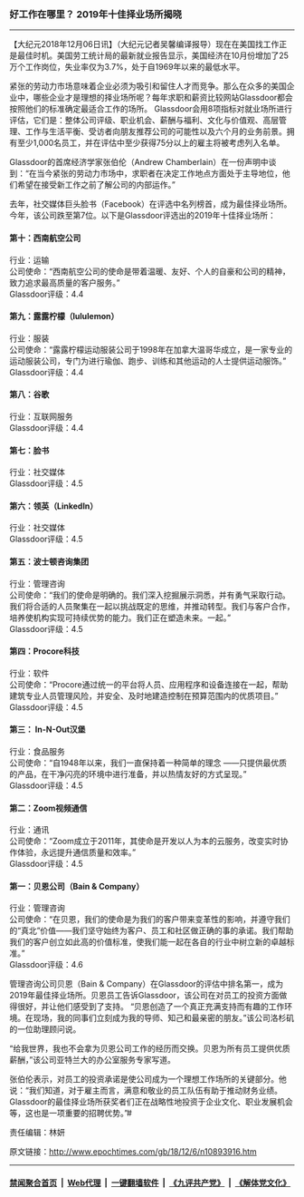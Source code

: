 ### 好工作在哪里？ 2019年十佳择业场所揭晓
------------------------

<p>
 【大纪元2018年12月06日讯】（大纪元记者吴馨编译报导）现在在美国找工作正是最佳时机。美国劳工统计局的最新就业报告显示，美国经济在10月份增加了25万个工作岗位，失业率仅为3.7%，处于自1969年以来的最低水平。
</p>
<p>
 紧张的劳动力市场意味着企业必须为吸引和留住人才而竞争。那么在众多的美国企业中，哪些企业才是理想的择业场所呢？每年求职和薪资比较网站Glassdoor都会按照他们的标准确定最适合工作的场所。 Glassdoor会用8项指标对就业场所进行评估，它们是：整体公司评级、职业机会、薪酬与福利、文化与价值观、高层管理、工作与生活平衡、受访者向朋友推荐公司的可能性以及六个月的业务前景。拥有至少1,000名员工，并在评估中至少获得75分以上的雇主将被考虑列入名单。
</p>
<p>
 Glassdoor的首席经济学家张伯伦（Andrew Chamberlain）在一份声明中谈到：“在当今紧张的劳动力市场中，求职者在决定工作地点方面处于主导地位，他们希望在接受新工作之前了解公司的内部运作。”
</p>
<p>
 去年，社交媒体巨头脸书（Facebook）在评选中名列榜首，成为最佳择业场所。今年，该公司跌至第7位。以下是Glassdoor评选出的2019年十佳择业场所：
</p>
<h4>
 第十：西南航空公司
</h4>
<p>
 行业：运输
 <br/>
 公司使命：“西南航空公司的使命是带着温暖、友好、个人的自豪和公司的精神，致力追求最高质量的客户服务。”
 <br/>
 Glassdoor评级：4.4
</p>
<h4>
 第九：露露柠檬（lululemon）
</h4>
<p>
 行业：服装
 <br/>
 公司使命：“露露柠檬运动服装公司于1998年在加拿大温哥华成立，是一家专业的运动服装公司，专门为进行瑜伽、跑步、训练和其他运动的人士提供运动服饰。”
 <br/>
 Glassdoor评级：4.4
</p>
<h4>
 第八：谷歌
</h4>
<p>
 行业：互联网服务
 <br/>
 Glassdoor评级：4.4
</p>
<h4>
 第七：脸书
</h4>
<p>
 行业：社交媒体
 <br/>
 Glassdoor评级：4.5
</p>
<h4>
 第六：领英（LinkedIn）
</h4>
<p>
 行业：社交媒体
 <br/>
 Glassdoor评级：4.5
</p>
<h4>
 第五：波士顿咨询集团
</h4>
<p>
 行业：管理咨询
 <br/>
 公司使命：“我们的使命是明确的。我们深入挖掘展示洞悉，并有勇气采取行动。我们将合适的人员聚集在一起以挑战既定的思维，并推动转型。我们与客户合作，培养使机构实现可持续优势的能力。我们正在塑造未来。一起。”
 <br/>
 Glassdoor评级：4.5
</p>
<h4>
 第四：Procore科技
</h4>
<p>
 行业：软件
 <br/>
 公司使命：“Procore通过统一的平台将人员、应用程序和设备连接在一起，帮助建筑专业人员管理风险，并安全、及时地建造控制在预算范围内的优质项目。”
 <br/>
 Glassdoor评级：4.5
</p>
<h4>
 第三： In-N-Out汉堡
</h4>
<p>
 行业：食品服务
 <br/>
 公司使命：“自1948年以来，我们一直保持着一种简单的理念 ——只提供最优质的产品，在干净闪亮的环境中进行准备，并以热情友好的方式呈现。”
 <br/>
 Glassdoor评级：4.5
</p>
<h4>
 第二：Zoom视频通信
</h4>
<p>
 行业：通讯
 <br/>
 公司使命：“Zoom成立于2011年，其使命是开发以人为本的云服务，改变实时协作体验，永远提升通信质量和效率。”
 <br/>
 Glassdoor评级：4.5
</p>
<h4>
 第一：贝恩公司（Bain &amp; Company）
</h4>
<p>
 行业：管理咨询
 <br/>
 公司使命：“在贝恩，我们的使命是为我们的客户带来变革性的影响，并遵守我们的“真北”价值——我们坚守始终为客户、员工和社区做正确的事的承诺。我们帮助我们的客户创立如此高的价值标准，使我们能一起在各自的行业中树立新的卓越标准。”
 <br/>
 Glassdoor评级：4.6
</p>
<p>
 管理咨询公司贝恩（Bain &amp; Company）在Glassdoor的评估中排名第一，成为2019年最佳择业场所。贝恩员工告诉Glassdoor，该公司在对员工的投资方面做得很好，并让他们感受到了支持。 “贝恩创造了一个真正充满支持而有趣的工作环境。在现场，我的同事们立刻成为我的导师、知己和最亲密的朋友。”该公司洛杉矶的一位助理顾问说。
</p>
<p>
 “给我世界，我也不会拿为贝恩公司工作的经历而交换。贝恩为所有员工提供优质薪酬，”该公司亚特兰大的办公室服务专家写道。
</p>
<p>
 张伯伦表示，对员工的投资承诺是使公司成为一个理想工作场所的关键部分。他说：“我们知道，对于雇主而言，满意和敬业的员工队伍有助于推动财务业绩。Glassdoor的最佳择业场所获奖者们正在战略性地投资于企业文化、职业发展机会等，这也是一项重要的招聘优势。”#
</p>
<p>
 责任编辑：林妍
</p>

原文链接：http://www.epochtimes.com/gb/18/12/6/n10893916.htm


------------------------
#### [禁闻聚合首页](https://github.com/gfw-breaker/banned-news/blob/master/README.md) &nbsp;|&nbsp; [Web代理](https://github.com/gfw-breaker/open-proxy/blob/master/README.md) &nbsp;|&nbsp; [一键翻墙软件](https://github.com/gfw-breaker/nogfw/blob/master/README.md) &nbsp;|&nbsp; [《九评共产党》](https://github.com/gfw-breaker/9ping.md/blob/master/README.md#九评之一评共产党是什么) &nbsp;|&nbsp; [《解体党文化》](https://github.com/gfw-breaker/jtdwh.md/blob/master/README.md#绪论)